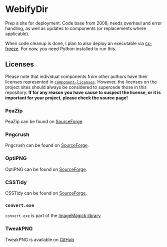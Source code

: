 WebifyDir
=========

Prep a site for deployment. Code base from 2008, needs overhaul and error handling, as well as updates to components (or replacements where applicable).

When code cleanup is done, I plan to also deploy an executable via [cx-freeze](http://cx-freeze.sourceforge.net/). For now, you need Python installed to run this.

## Licenses

Please note that individual components from other authors have their licenses represented in [`component-licenses`](component-licenses/). However, the licenses on the project sites should always be considered to supercede those in this repository. **If for any reason you have cause to suspect the license, or it is important for your project, please check the source page!**

### PeaZip

PeaZip can be found on [SourceForge](http://sourceforge.net/projects/peazip/).

### Pngcrush

Pngcrush can be found on [SourceForge](http://pmt.sourceforge.net/pngcrush/).

### OptiPNG

OptiPNG can be found on [SourceForge](http://optipng.sourceforge.net/).

### CSSTidy

CSSTidy can be found on [SourceForge](http://csstidy.sourceforge.net/).

### `convert.exe`

`convert.exe` is part of the [ImageMagick library](http://www.imagemagick.org/script/license.php).

### TweakPNG

TweakPNG is available on [GitHub](https://github.com/jsummers/tweakpng)
